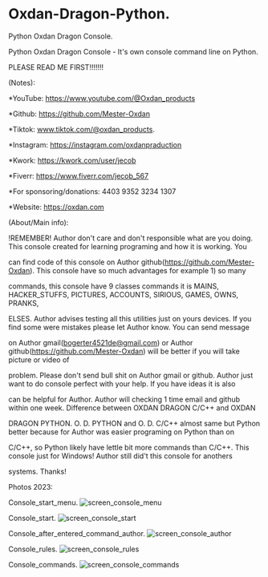 # Oxdan-Dragon-Python.
Python Oxdan Dragon Console.

Python Oxdan Dragon Console - It's own console command line on Python.

PLEASE READ ME FIRST!!!!!!!

(Notes):

*YouTube: https://www.youtube.com/@Oxdan_products

*Github: https://github.com/Mester-Oxdan

*Tiktok: www.tiktok.com/@oxdan_products.

*Instagram: https://instagram.com/oxdanpraduction

*Kwork: https://kwork.com/user/jecob

*Fiverr: https://www.fiverr.com/jecob_567

*For sponsoring/donations: 4403 9352 3234 1307

*Website: https://oxdan.com

(About/Main info):

!REMEMBER! Author don't care and don't responsible what are you doing. This console created for learning programing and how it is working. You

can find code of this console on Author github(https://github.com/Mester-Oxdan). This console have so much advantages for example 1) so many

commands, this console have 9 classes commands it is MAINS, HACKER_STUFFS, PICTURES, ACCOUNTS, SIRIOUS, GAMES, OWNS, PRANKS,

ELSES. Author advises testing all this utilities just on yours devices. If you find some were mistakes please let Author know. You can send message

on Author gmail(bogerter4521de@gmail.com) or Author github(https://github.com/Mester-Oxdan) will be better if you will take picture or video of

problem. Please don't send bull shit on Author gmail or github. Author just want to do console perfect with your help. If you have ideas it is also

can be helpful for Author. Author will checking 1 time email and github within one week. Difference between OXDAN DRAGON C/C++ and OXDAN

DRAGON PYTHON. O. D. PYTHON and O. D. C/C++ almost same but Python better because for Author was easier programing on Python than on

C/C++, so Python likely have lettle bit more commands than C/C++. This console just for Windows! Author still did't this console for anothers

systems. Thanks!

Photos 2023:

Console_start_menu.
![screen_console_menu](https://github.com/Mester-Oxdan/Oxdan-Dragon-C/assets/106891875/3814fedb-1398-45f1-998b-df9ffb6f0425)

Console_start.
![screen_console_start](https://github.com/Mester-Oxdan/Oxdan-Dragon-C/assets/106891875/18cf470b-f84d-405b-8939-2ca13a740295)

Console_after_entered_command_author.
![screen_console_author](https://github.com/Mester-Oxdan/Oxdan-Dragon-C/assets/106891875/11d6e073-a2ce-4b63-978d-70c75c43f45d)

Console_rules.
![screen_console_rules](https://github.com/Mester-Oxdan/Oxdan-Dragon-C/assets/106891875/22c66e40-47f1-4c5c-80c9-ce10696fcb28)

Console_commands.
![screen_console_commands](https://github.com/Mester-Oxdan/Oxdan-Dragon-C/assets/106891875/744c26b6-e868-4185-b373-492f0c752316)

